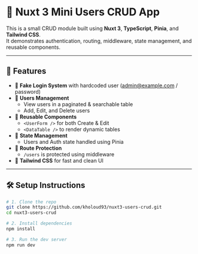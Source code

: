 # 👥 Nuxt 3 Mini Users CRUD App

This is a small CRUD module built using **Nuxt 3**, **TypeScript**, **Pinia**, and **Tailwind CSS**.  
It demonstrates authentication, routing, middleware, state management, and reusable components.

---

## 🚀 Features

- 🔐 **Fake Login System** with hardcoded user (admin@example.com / password)
- 👥 **Users Management**
  - View users in a paginated & searchable table
  - Add, Edit, and Delete users
- 🧩 **Reusable Components**
  - `<UserForm />` for both Create & Edit
  - `<DataTable />` to render dynamic tables
- 🧠 **State Management**
  - Users and Auth state handled using Pinia
- 🔐 **Route Protection**
  - `/users` is protected using middleware
- 💅 **Tailwind CSS** for fast and clean UI

---

## 🛠️ Setup Instructions

```bash
# 1. Clone the repo
git clone https://github.com/kholoud93/nuxt3-users-crud.git
cd nuxt3-users-crud

# 2. Install dependencies
npm install

# 3. Run the dev server
npm run dev


